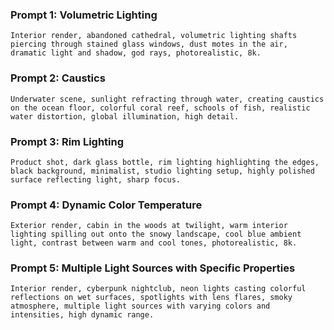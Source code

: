  ### Prompt 1: Volumetric Lighting

```
Interior render, abandoned cathedral, volumetric lighting shafts piercing through stained glass windows, dust motes in the air, dramatic light and shadow, god rays, photorealistic, 8k.
```

### Prompt 2: Caustics

```
Underwater scene, sunlight refracting through water, creating caustics on the ocean floor, colorful coral reef, schools of fish, realistic water distortion, global illumination, high detail.
```

### Prompt 3: Rim Lighting

```
Product shot, dark glass bottle, rim lighting highlighting the edges, black background, minimalist, studio lighting setup, highly polished surface reflecting light, sharp focus.
```

### Prompt 4: Dynamic Color Temperature

```
Exterior render, cabin in the woods at twilight, warm interior lighting spilling out onto the snowy landscape, cool blue ambient light, contrast between warm and cool tones, photorealistic, 8k.
```

### Prompt 5: Multiple Light Sources with Specific Properties

```
Interior render, cyberpunk nightclub, neon lights casting colorful reflections on wet surfaces, spotlights with lens flares, smoky atmosphere, multiple light sources with varying colors and intensities, high dynamic range.
```